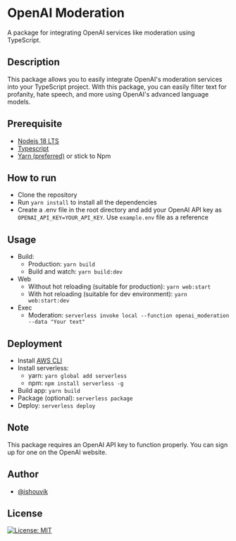 # OpenAI Moderation

A package for integrating OpenAI services like moderation using TypeScript.

## Description

This package allows you to easily integrate OpenAI's moderation services into your TypeScript project. With this package, you can easily filter text for profanity, hate speech, and more using OpenAI's advanced language models.

## Prerequisite

- [Nodejs 18 LTS](https://nodejs.org/en)
- [Typescript](https://www.typescriptlang.org)
- [Yarn (preferred)](https://yarnpkg.com) or stick to Npm

## How to run

- Clone the repository
- Run `yarn install` to install all the dependencies
- Create a .env file in the root directory and add your OpenAI API key as `OPENAI_API_KEY=YOUR_API_KEY`. Use `example.env` file as a reference

## Usage

- Build:
  - Production: `yarn build`
  - Build and watch: `yarn build:dev`
- Web
  - Without hot reloading (suitable for production): `yarn web:start`
  - With hot reloading (suitable for dev environment): `yarn web:start:dev`
- Exec
  - Moderation: `serverless invoke local --function openai_moderation --data "Your text"`

## Deployment

- Install [AWS CLI](https://aws.amazon.com/cli/)
- Install serverless:
  - yarn: `yarn global add serverless`
  - npm: `npm install serverless -g`
- Build app: `yarn build`
- Package (optional): `serverless package`
- Deploy: `serverless deploy`

## Note

This package requires an OpenAI API key to function properly. You can sign up for one on the OpenAI website.

## Author

- [@ishouvik](http://github.com/ishouvik)

## License

[![License: MIT](https://img.shields.io/badge/License-MIT-yellow.svg)](LICENSE.md)
